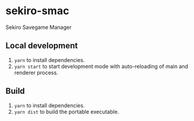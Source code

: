 # sekiro-smac
Sekiro Savegame Manager

## Local development

1. `yarn` to install dependencies.
2. `yarn start` to start development mode with auto-reloading of main and renderer process.

## Build

1. `yarn` to install dependencies.
2. `yarn dist` to build the portable executable.

